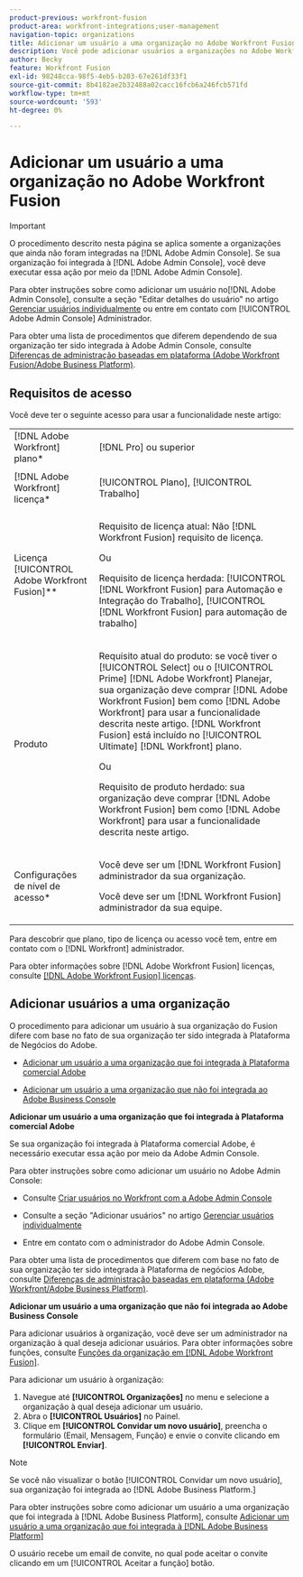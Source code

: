 ```yaml
---
product-previous: workfront-fusion
product-area: workfront-integrations;user-management
navigation-topic: organizations
title: Adicionar um usuário a uma organização no Adobe Workfront Fusion
description: Você pode adicionar usuários a organizações no Adobe Workfront Fusion.
author: Becky
feature: Workfront Fusion
exl-id: 98248cca-98f5-4eb5-b203-67e261df33f1
source-git-commit: 8b4182ae2b32488a02cacc16fcb6a246fcb571fd
workflow-type: tm+mt
source-wordcount: '593'
ht-degree: 0%

---
```


# Adicionar um usuário a uma organização no Adobe Workfront Fusion

>[!IMPORTANT]
>
>O procedimento descrito nesta página se aplica somente a organizações que ainda não foram integradas na [!DNL Adobe Admin Console]. Se sua organização foi integrada à [!DNL Adobe Admin Console], você deve executar essa ação por meio da [!DNL Adobe Admin Console].
>
>Para obter instruções sobre como adicionar um usuário no[!DNL  Adobe Admin Console], consulte a seção &quot;Editar detalhes do usuário&quot; no artigo [Gerenciar usuários individualmente](https://helpx.adobe.com/enterprise/using/manage-users-individually.html) ou entre em contato com [!UICONTROL Adobe Admin Console] Administrador.
>
>Para obter uma lista de procedimentos que diferem dependendo de sua organização ter sido integrada à Adobe Admin Console, consulte [Diferenças de administração baseadas em plataforma (Adobe Workfront Fusion/Adobe Business Platform)](../../../quicksilver/workfront-fusion/fusion-in-admin-console/fusion-in-admin-console.md).

## Requisitos de acesso

Você deve ter o seguinte acesso para usar a funcionalidade neste artigo:

<table style="table-layout:auto">
 <col> 
 <col> 
 <tbody> 
  <tr> 
    <td role="rowheader">[!DNL Adobe Workfront] plano*</td> 
   <td> <p>[!DNL Pro] ou superior</p> </td> 
  </tr> 
   <tr> 
    <td role="rowheader">[!DNL Adobe Workfront] licença*</td> 
    <td> <p>[!UICONTROL Plano], [!UICONTROL Trabalho]</p> </td> 
   </tr>
   <tr> 
   <td role="rowheader">Licença [!UICONTROL Adobe Workfront Fusion]**</td> 
   <td>
   <p>Requisito de licença atual: Não [!DNL Workfront Fusion] requisito de licença.</p>
   <p>Ou</p>
   <p>Requisito de licença herdada: [!UICONTROL [!DNL Workfront Fusion] para Automação e Integração do Trabalho], [!UICONTROL [!DNL Workfront Fusion] para automação de trabalho]</p>
   </td>
  </tr> 
  <tr> 
   <td role="rowheader">Produto</td> 
   <td>
   <p>Requisito atual do produto: se você tiver o [!UICONTROL Select] ou o [!UICONTROL Prime] [!DNL Adobe Workfront] Planejar, sua organização deve comprar [!DNL Adobe Workfront Fusion] bem como [!DNL Adobe Workfront] para usar a funcionalidade descrita neste artigo. [!DNL Workfront Fusion] está incluído no [!UICONTROL Ultimate] [!DNL Workfront] plano.</p>
   <p>Ou</p>
   <p>Requisito de produto herdado: sua organização deve comprar [!DNL Adobe Workfront Fusion] bem como [!DNL Adobe Workfront] para usar a funcionalidade descrita neste artigo.</p>
   </td> 
  </tr> 
  <tr data-mc-conditions=""> 
   <td role="rowheader">Configurações de nível de acesso*</td> 
   <td> 
     <p>Você deve ser um [!DNL Workfront Fusion] administrador da sua organização.</p>
     <p>Você deve ser um [!DNL Workfront Fusion] administrador da sua equipe.</p>
   </td> 
  </tr> 
 </tbody> 
</table>

Para descobrir que plano, tipo de licença ou acesso você tem, entre em contato com o [!DNL Workfront] administrador.

Para obter informações sobre [!DNL Adobe Workfront Fusion] licenças, consulte [[!DNL Adobe Workfront Fusion] licenças](../../workfront-fusion/get-started/license-automation-vs-integration.md).

## Adicionar usuários a uma organização

<p>O procedimento para adicionar um usuário à sua organização do Fusion difere com base no fato de sua organização ter sido integrada à Plataforma de Negócios do Adobe. </p>
<ul>
<li> <p><a href="#add-a-user-to-an-organization-that-has-been-onboarded-to-the-adobe-business-platform" class="MCXref xref">Adicionar um usuário a uma organização que foi integrada à Plataforma comercial Adobe</a> </p> </li>
<li> <p><a href="#add-a-user-to-an-organization-that-has-not-been-onboarded-to-the-adobe-business-console" class="MCXref xref">Adicionar um usuário a uma organização que não foi integrada ao Adobe Business Console</a> </p> </li>
</ul>
<div>
<p><strong>Adicionar um usuário a uma organização que foi integrada à Plataforma comercial Adobe</strong></p>
<p>Se sua organização foi integrada à Plataforma comercial Adobe, é necessário executar essa ação por meio da Adobe Admin Console.</p>
<p>Para obter instruções sobre como adicionar um usuário no Adobe Admin Console:</p>
<ul>
<li> <p>Consulte <a href="../../administration-and-setup/add-users/create-and-manage-users/admin-console.md#create" class="MCXref xref">Criar usuários no Workfront com a Adobe Admin Console</a></p> </li>
<li> <p>Consulte a seção "Adicionar usuários" no artigo <a href="https://helpx.adobe.com/enterprise/using/manage-users-individually.html">Gerenciar usuários individualmente</a></p> </li>
<li> <p>Entre em contato com o administrador do Adobe Admin Console.</p> </li>
</ul>
<p>Para obter uma lista de procedimentos que diferem com base no fato de sua organização ter sido integrada à Plataforma de negócios Adobe, consulte <a href="../../administration-and-setup/get-started-wf-administration/actions-in-admin-console.md" class="MCXref xref">Diferenças de administração baseadas em plataforma (Adobe Workfront/Adobe Business Platform)</a>.</p>
</div>
<p><strong>Adicionar um usuário a uma organização que não foi integrada ao Adobe Business Console</strong></p>

Para adicionar usuários à organização, você deve ser um administrador na organização à qual deseja adicionar usuários. Para obter informações sobre funções, consulte [Funções da organização em [!DNL Adobe Workfront Fusion]](../../workfront-fusion/organizations/organization-roles.md).

Para adicionar um usuário à organização:

1. Navegue até **[!UICONTROL Organizações]** no menu e selecione a organização à qual deseja adicionar um usuário.
1. Abra o **[!UICONTROL Usuários]** no Painel.
1. Clique em **[!UICONTROL Convidar um novo usuário]**, preencha o formulário (Email, Mensagem, Função) e envie o convite clicando em **[!UICONTROL Enviar]**.

>[!NOTE]
>
>   
><p>Se você não visualizar o botão [!UICONTROL Convidar um novo usuário], sua organização foi integrada ao [!DNL Adobe Business Platform.] </p>
>
>   <p>Para obter instruções sobre como adicionar um usuário a uma organização que foi integrada à [!DNL Adobe Business Platform], consulte <a href="#add-a-user-to-an-organization-that-has-been-onboarded-to-the-adobe-business-platform" class="MCXref xref">Adicionar um usuário a uma organização que foi integrada à [!DNL Adobe Business Platform]</a></p>

O usuário recebe um email de convite, no qual pode aceitar o convite clicando em um [!UICONTROL Aceitar a função] botão.
